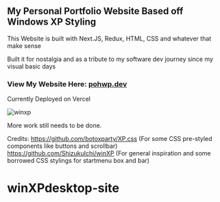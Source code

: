 ## My Personal Portfolio Website Based off Windows XP Styling

This Website is built with Next.JS, Redux, HTML, CSS and whatever that make sense

Built it for nostalgia and as a tribute to my software dev journey since my visual basic days

### View My Website Here: [pohwp.dev](https://pohwp.dev)

Currently Deployed on Vercel

![winxp](https://user-images.githubusercontent.com/7589432/223458352-89742c9d-3528-4608-a124-f6bd3a9d3ef5.gif)


More work still needs to be done.


Credits:
https://github.com/botoxparty/XP.css (For some CSS pre-styled components like buttons and scrollbar)
https://github.com/ShizukuIchi/winXP (For general inspiration and some borrowed CSS stylings for startmenu box and bar)
# winXPdesktop-site
